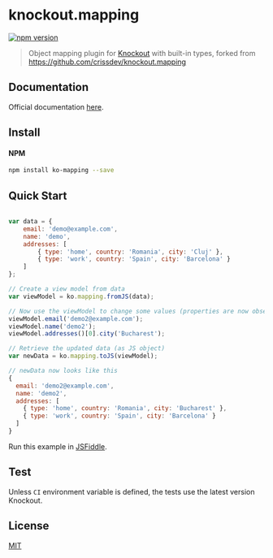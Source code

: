 # knockout.mapping

[![npm version](https://badge.fury.io/js/knockout-mapping.svg)](http://badge.fury.io/js/ko-mapping)

> Object mapping plugin for [Knockout](http://knockoutjs.com/) with built-in types, forked from https://github.com/crissdev/knockout.mapping


## Documentation

Official documentation [here](http://knockoutjs.com/documentation/plugins-mapping.html).


## Install

#### NPM

```sh
npm install ko-mapping --save
```


## Quick Start

```js

var data = {
    email: 'demo@example.com',
    name: 'demo',
    addresses: [
        { type: 'home', country: 'Romania', city: 'Cluj' },
        { type: 'work', country: 'Spain', city: 'Barcelona' }
    ]
};

// Create a view model from data
var viewModel = ko.mapping.fromJS(data);

// Now use the viewModel to change some values (properties are now observable)
viewModel.email('demo2@example.com');
viewModel.name('demo2');
viewModel.addresses()[0].city('Bucharest');

// Retrieve the updated data (as JS object)
var newData = ko.mapping.toJS(viewModel);

// newData now looks like this
{
  email: 'demo2@example.com',
  name: 'demo2',
  addresses: [
    { type: 'home', country: 'Romania', city: 'Bucharest' },
    { type: 'work', country: 'Spain', city: 'Barcelona' }
  ]
}

```

Run this example in [JSFiddle](http://jsfiddle.net/wmeqx7ss/280/).


## Test

Unless `CI` environment variable is defined, the tests use the latest version Knockout.


## License

[MIT](http://www.opensource.org/licenses/mit-license.php)
